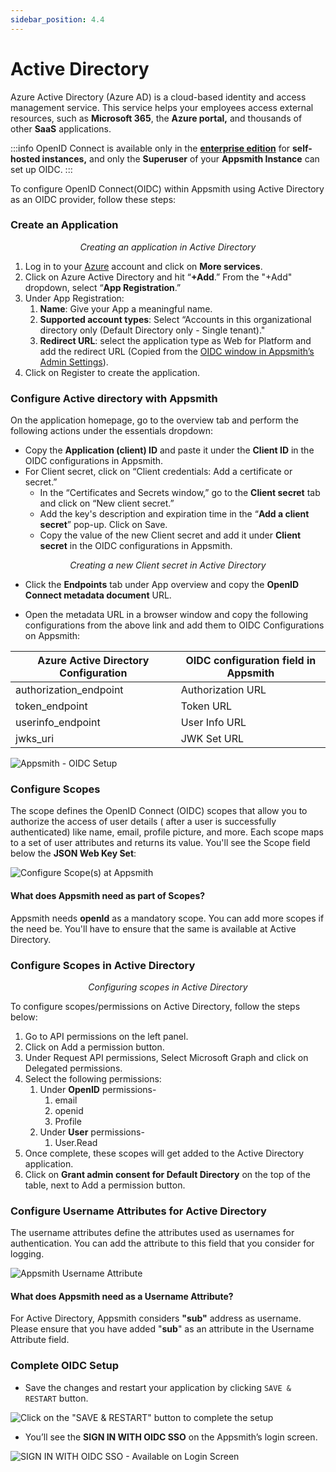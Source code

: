 ```yaml
---
sidebar_position: 4.4
---
```

# Active Directory

Azure Active Directory (Azure AD) is a cloud-based identity and access management service. This service helps your employees access external resources, such as **Microsoft 365**, the **Azure portal,** and thousands of other **SaaS** applications.

:::info
OpenID Connect is available only in the [**enterprise edition**](https://www.appsmith.com/pricing) for **self-hosted instances,** and only the **Superuser** of your **Appsmith Instance** can set up OIDC.
:::

To configure OpenID Connect(OIDC) within Appsmith using Active Directory as an OIDC provider, follow these steps:

### Create an Application

<figure>
  <object data="https://www.youtube.com/embed/GDOVdeIe3VU?autoplay=0" width='860px' height='515px'></object> 
  <figcaption align="center"><i>Creating an application in Active Directory</i></figcaption>
</figure>

1. Log in to your [Azure](https://portal.azure.com/#allservices) account and click on **More services**.
2. Click on Azure Active Directory and hit “**+Add**.” From the "+Add" dropdown, select “**App Registration**.”
3. Under App Registration:
   1. **Name**: Give your App a meaningful name.
   2. **Supported account types**: Select “Accounts in this organizational directory only (Default Directory only - Single tenant)."
   3. **Redirect URL**: select the application type as Web for Platform and add the redirect URL (Copied from the [OIDC window in Appsmith’s Admin Settings](./#capture-redirect-url-for-sso-configuration)).
4. Click on Register to create the application.

### Configure Active directory with Appsmith

On the application homepage, go to the overview tab and perform the following actions under the essentials dropdown:

* Copy the **Application (client) ID** and paste it under the **Client ID** in the OIDC configurations in Appsmith.
* For Client secret, click on “Client credentials: Add a certificate or secret.”
  * In the “Certificates and Secrets window,” go to the **Client secret** tab and click on “New client secret.”
  * Add the key's description and expiration time in the “**Add a client secret**” pop-up. Click on Save.
  * Copy the value of the new Client secret and add it under **Client secret** in the OIDC configurations in Appsmith.

<figure>
  <object data="https://www.youtube.com/embed/AcpfV0sQ26w?autoplay=0" width='860px' height='515px'></object> 
   <figcaption align="center"><i>Creating a new Client secret in Active Directory</i></figcaption>
</figure>

* Click the **Endpoints** tab under App overview and copy the **OpenID Connect metadata document** URL.

  <object data="https://www.youtube.com/embed/v6N09_Q5LoY?autoplay=0" width='860px' height='515px'></object> 


* Open the metadata URL in a browser window and copy the following configurations from the above link and add them to OIDC Configurations on Appsmith:

| **Azure Active Directory Configuration** | **OIDC configuration field in Appsmith** |
| ---------------------------------------- | ---------------------------------------- |
| authorization\_endpoint                  | Authorization URL                        |
| token\_endpoint                          | Token URL                                |
| userinfo\_endpoint                       | User Info URL                            |
| jwks\_uri                                | JWK Set URL                              |

![Appsmith - OIDC Setup](/img/Appsmith-Admin-Settings-Authentication-OIDC-Setup.png)

### Configure Scopes

The scope defines the OpenID Connect (OIDC) scopes that allow you to authorize the access of user details ( after a user is successfully authenticated) like name, email, profile picture, and more. Each scope maps to a set of user attributes and returns its value. You'll see the Scope field below the **JSON Web Key Set**:

![Configure Scope(s) at Appsmith](/img/Appsmith-Scope-Field.png)

#### What does Appsmith need as part of Scopes?

Appsmith needs **openId** as a mandatory scope. You can add more scopes if the need be. You'll have to ensure that the same is available at Active Directory.

### Configure Scopes in Active Directory

<figure>
  <object data="https://www.youtube.com/embed/AcpfV0sQ26w?autoplay=0" width='860px' height='515px'></object> 
   <figcaption align="center"><i>Configuring scopes in Active Directory</i></figcaption>
</figure>

To configure scopes/permissions on Active Directory, follow the steps below:

1. Go to API permissions on the left panel.
2. Click on Add a permission button.
3. Under Request API permissions, Select Microsoft Graph and click on Delegated permissions.
4. Select the following permissions:
   1. Under **OpenID** permissions-
      1. email
      2. openid
      3. Profile
   2. Under **User** permissions-
      1. User.Read
5. Once complete, these scopes will get added to the Active Directory application.
6. Click on **Grant admin consent for Default Directory** on the top of the table, next to Add a permission button.

### Configure Username Attributes for Active Directory

The username attributes define the attributes used as usernames for authentication. You can add the attribute to this field that you consider for logging.

![Appsmith Username Attribute](</img/OIDC___Active_Directory___Username_Attribute___sub.png>)

#### What does Appsmith need as a Username Attribute?

For Active Directory, Appsmith considers **"sub"** address as username. Please ensure that you have added "**sub**" as an attribute in the Username Attribute field.

### Complete OIDC Setup

* Save the changes and restart your application by clicking `SAVE & RESTART` button.

![Click on the "SAVE & RESTART" button to complete the setup](/img/Appsmith-OIDC-Setup-Complete.png)

* You’ll see the **SIGN IN WITH OIDC SSO** on the Appsmith’s login screen.

![SIGN IN WITH OIDC SSO - Available on Login Screen](/img/Appsmith-SSO-OIDC-Available.png)
